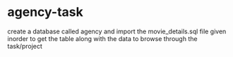 # agency-task
create a database called agency and import the movie_details.sql file given inorder to get the table along with the data to browse through the task/project
